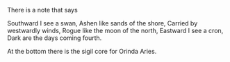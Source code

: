 There is a note that says

Southward I see a swan,
Ashen like sands of the shore,
Carried by westwardly winds,
Rogue like the moon of the north,
Eastward I see a cron,
Dark are the days coming fourth.

At the bottom there is the sigil core for Orinda Aries.